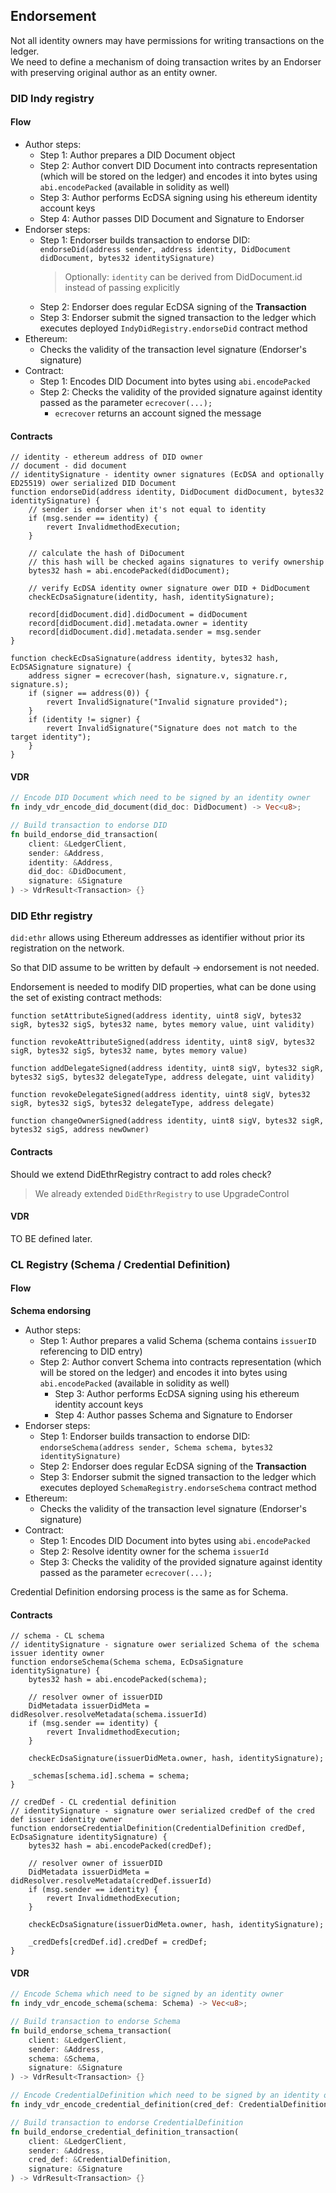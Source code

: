 ## Endorsement

Not all identity owners may have permissions for writing transactions on the ledger.  
We need to define a mechanism of doing transaction writes by an Endorser with preserving original author as an entity
owner.

### DID Indy registry

#### Flow

* Author steps:
    * Step 1: Author prepares a DID Document object
    * Step 2: Author convert DID Document into contracts representation (which will be stored on the ledger) and encodes
      it into bytes using `abi.encodePacked` (available in solidity as well)
    * Step 3: Author performs EcDSA signing using his ethereum identity account keys
    * Step 4: Author passes DID Document and Signature to Endorser
* Endorser steps:
    * Step 1: Endorser builds transaction to endorse
      DID: `endorseDid(address sender, address identity, DidDocument didDocument, bytes32 identitySignature)`
      > Optionally: `identity` can be derived from DidDocument.id instead of passing explicitly
    * Step 2: Endorser does regular EcDSA signing of the **Transaction**
    * Step 3: Endorser submit the signed transaction to the ledger which executes deployed `IndyDidRegistry.endorseDid`
      contract method
* Ethereum:
    * Checks the validity of the transaction level signature (Endorser's signature)
* Contract:
    * Step 1: Encodes DID Document into bytes using `abi.encodePacked`
    * Step 2: Checks the validity of the provided signature against identity passed as the parameter `ecrecover(...);`
        * `ecrecover` returns an account signed the message

#### Contracts

```
// identity - ethereum address of DID owner
// document - did document
// identitySignature - identity owner signatures (EcDSA and optionally ED25519) ower serialized DID Document
function endorseDid(address identity, DidDocument didDocument, bytes32 identitySignature) {
    // sender is endorser when it's not equal to identity
    if (msg.sender == identity) {
        revert InvalidmethodExecution;
    }
    
    // calculate the hash of DiDocument 
    // this hash will be checked agains signatures to verify ownership 
    bytes32 hash = abi.encodePacked(didDocument);
    
    // verify EcDSA identity owner signature ower DID + DidDocument
    checkEcDsaSignature(identity, hash, identitySignature);
    
    record[didDocument.did].didDocument = didDocument      
    record[didDocument.did].metadata.owner = identity      
    record[didDocument.did].metadata.sender = msg.sender      
}

function checkEcDsaSignature(address identity, bytes32 hash, EcDSASignature signature) {
    address signer = ecrecover(hash, signature.v, signature.r, signature.s);
    if (signer == address(0)) {
        revert InvalidSignature("Invalid signature provided");
    }
    if (identity != signer) {
        revert InvalidSignature("Signature does not match to the target identity");
    }
}
```

#### VDR

```rust
// Encode DID Document which need to be signed by an identity owner 
fn indy_vdr_encode_did_document(did_doc: DidDocument) -> Vec<u8>;

// Build transaction to endorse DID
fn build_endorse_did_transaction(
    client: &LedgerClient,
    sender: &Address,
    identity: &Address,
    did_doc: &DidDocument,
    signature: &Signature
) -> VdrResult<Transaction> {}
```

### DID Ethr registry

`did:ethr` allows using Ethereum addresses as identifier without prior its registration on the network. 

So that DID assume to be written by default -> endorsement is not needed.

Endorsement is needed to modify DID properties, what can be done using the set of existing contract methods:

```
function setAttributeSigned(address identity, uint8 sigV, bytes32 sigR, bytes32 sigS, bytes32 name, bytes memory value, uint validity)

function revokeAttributeSigned(address identity, uint8 sigV, bytes32 sigR, bytes32 sigS, bytes32 name, bytes memory value)

function addDelegateSigned(address identity, uint8 sigV, bytes32 sigR, bytes32 sigS, bytes32 delegateType, address delegate, uint validity)

function revokeDelegateSigned(address identity, uint8 sigV, bytes32 sigR, bytes32 sigS, bytes32 delegateType, address delegate)

function changeOwnerSigned(address identity, uint8 sigV, bytes32 sigR, bytes32 sigS, address newOwner)
```

#### Contracts

Should we extend DidEthrRegistry contract to add roles check? 

> We already extended `DidEthrRegistry` to use UpgradeControl

#### VDR

TO BE defined later.

### CL Registry (Schema / Credential Definition)

#### Flow

**Schema endorsing**

* Author steps:
    * Step 1: Author prepares a valid Schema (schema contains `issuerID` referencing to DID entry)
    * Step 2: Author convert Schema into contracts representation (which will be stored on the ledger) and encodes it
      into bytes using `abi.encodePacked` (available in solidity as well)
        * Step 3: Author performs EcDSA signing using his ethereum identity account keys
        * Step 4: Author passes Schema and Signature to Endorser
* Endorser steps:
    * Step 1: Endorser builds transaction to endorse
      DID: `endorseSchema(address sender, Schema schema, bytes32 identitySignature)`
    * Step 2: Endorser does regular EcDSA signing of the **Transaction**
    * Step 3: Endorser submit the signed transaction to the ledger which executes
      deployed `SchemaRegistry.endorseSchema`
      contract method
* Ethereum:
    * Checks the validity of the transaction level signature (Endorser's signature)
* Contract:
    * Step 1: Encodes DID Document into bytes using `abi.encodePacked`
    * Step 2: Resolve identity owner for the schema `issuerId`
    * Step 3: Checks the validity of the provided signature against identity passed as the parameter `ecrecover(...);`

Credential Definition endorsing process is the same as for Schema.

#### Contracts

```
// schema - CL schema
// identitySignature - signature ower serialized Schema of the schema issuer identity owner
function endorseSchema(Schema schema, EcDsaSignature identitySignature) {
    bytes32 hash = abi.encodePacked(schema);

    // resolver owner of issuerDID
    DidMetadata issuerDidMeta = didResolver.resolveMetadata(schema.issuerId)
    if (msg.sender == identity) {
        revert InvalidmethodExecution;
    }
    
    checkEcDsaSignature(issuerDidMeta.owner, hash, identitySignature);

    _schemas[schema.id].schema = schema;
}

// credDef - CL credential definition
// identitySignature - signature ower serialized credDef of the cred def issuer identity owner
function endorseCredentialDefinition(CredentialDefinition credDef, EcDsaSignature identitySignature) {
    bytes32 hash = abi.encodePacked(credDef);

    // resolver owner of issuerDID
    DidMetadata issuerDidMeta = didResolver.resolveMetadata(credDef.issuerId)
    if (msg.sender == identity) {
        revert InvalidmethodExecution;
    }
    
    checkEcDsaSignature(issuerDidMeta.owner, hash, identitySignature);
    
    _credDefs[credDef.id].credDef = credDef;
}
```

#### VDR

```rust
// Encode Schema which need to be signed by an identity owner 
fn indy_vdr_encode_schema(schema: Schema) -> Vec<u8>;

// Build transaction to endorse Schema
fn build_endorse_schema_transaction(
    client: &LedgerClient,
    sender: &Address,
    schema: &Schema,
    signature: &Signature
) -> VdrResult<Transaction> {}

// Encode CredentialDefinition which need to be signed by an identity owner 
fn indy_vdr_encode_credential_definition(cred_def: CredentialDefinition) -> Vec<u8>;

// Build transaction to endorse CredentialDefinition
fn build_endorse_credential_definition_transaction(
    client: &LedgerClient,
    sender: &Address,
    cred_def: &CredentialDefinition,
    signature: &Signature
) -> VdrResult<Transaction> {}
```
